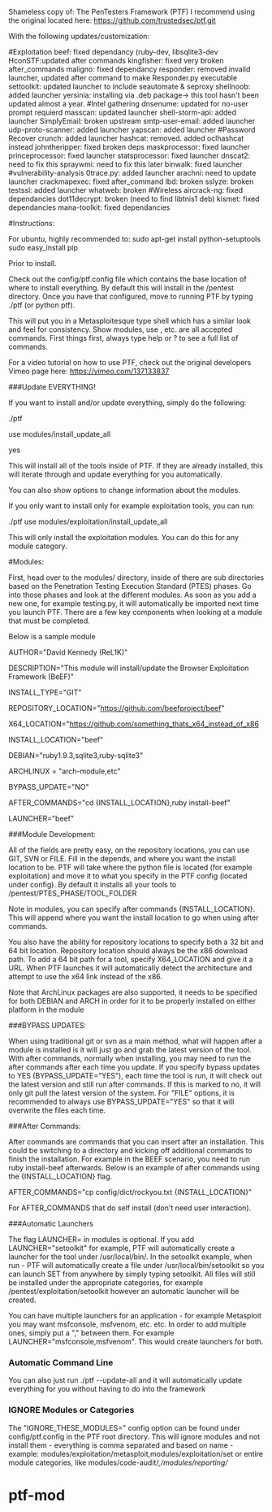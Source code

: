 Shameless copy of:
The PenTesters Framework (PTF)
I recommend using the original located here: https://github.com/trustedsec/ptf.git

With the following updates/customization:

#Exploitation
	beef: fixed dependancy (ruby-dev, libsqlite3-dev
	HconSTF:updated after commands
	kingfisher: fixed very broken after_commands
	maligno: fixed dependancy
	responder: removed invalid launcher, updated after command to make Responder.py executable
	settoolkit: updated launcher to include seautomate & seproxy
	shellnoob: added launcher
	yersinia: installing via .deb package-> this tool hasn't been updated almost a year.
#Intel gathering
	dnsenume: updated for no-user prompt requierd
	masscan: updated launcher
	shell-storm-api: added launcher
	SimplyEmail: broken upstream
	smtp-user-email: added launcher
	udp-proto-scanner: added launcher
	yapscan: added launcher
#Password Recover
	crunch: added launcher
	hashcat: removed.  added oclhashcat instead
	johntheripper: fixed broken deps
	maskprocessor: fixed launcher
	princeprocessor: fixed launcher
	statsprocessor: fixed launcher
	dnscat2: need to fix this
	spraywmi: need to fix this later
	binwalk: fixed launcher
#vulnerability-analysis
	0trace.py: added launcher
	arachni: need to update launcher
	crackmapexec: fixed after_command
	lbd: broken
	sslyze: broken
	testssl: added launcher
	whatweb: broken
#Wireless
	aircrack-ng: fixed dependancies
	dot11decrypt: broken (need to find libtnis1 deb)
	kismet: fixed dependancies
	mana-toolkit: fixed dependancies

#Instructions:

For ubuntu, highly recommended to:
sudo apt-get install python-setuptools
sudo easy_install pip

Prior to install.

Check out the config/ptf.config file which contains the base location of where to install everything. By default this will install in the /pentest directory. Once you have that configured, move to running PTF by typing ./ptf (or python ptf).

This will put you in a Metasploitesque type shell which has a similar look and feel for consistency. Show modules, use <modules>, etc. are all accepted commands. First things first, always type help or ? to see a full list of commands.

For a video tutorial on how to use PTF, check out the original developers Vimeo page here: https://vimeo.com/137133837

###Update EVERYTHING!

If you want to install and/or update everything, simply do the following:

./ptf

use modules/install_update_all

yes

This will install all of the tools inside of PTF. If they are already installed, this will iterate through and update everything for you automatically.

You can also show options to change information about the modules.

If you only want to install only for example exploitation tools, you can run:

./ptf
use modules/exploitation/install_update_all

This will only install the exploitation modules. You can do this for any module category.

#Modules:

First, head over to the modules/ directory, inside of there are sub directories based on the Penetration Testing Execution Standard (PTES) phases. Go into those phases and look at the different modules. As soon as you add a new one, for example testing.py, it will automatically be imported next time you launch PTF. There are a few key components when looking at a module that must be completed.

Below is a sample module

AUTHOR="David Kennedy (ReL1K)"

DESCRIPTION="This module will install/update the Browser Exploitation Framework (BeEF)"

INSTALL_TYPE="GIT"

REPOSITORY_LOCATION="https://github.com/beefproject/beef"

X64_LOCATION="https://github.com/something_thats_x64_instead_of_x86

INSTALL_LOCATION="beef"

DEBIAN="ruby1.9.3,sqlite3,ruby-sqlite3"

ARCHLINUX = "arch-module,etc"

BYPASS_UPDATE="NO"

AFTER_COMMANDS="cd {INSTALL_LOCATION},ruby install-beef"

LAUNCHER="beef"

###Module Development:

All of the fields are pretty easy, on the repository locations, you can use GIT, SVN or FILE. Fill in the depends, and where you want the install location to be. PTF will take where the python file is located (for example exploitation) and move it to what you specify in the PTF config (located under config). By default it installs all your tools to /pentest/PTES_PHASE/TOOL_FOLDER

Note in modules, you can specify after commands {INSTALL_LOCATION}. This will append where you want the install location to go when using after commands.

You also have the ability for repository locations to specify both a 32 bit and 64 bit location. Repository location should always be the x86 download path. To add a 64 bit path for a tool, specify X64_LOCATION and give it a URL. When PTF launches it will automatically detect the architecture and attempt to use the x64 link instead of the x86.

Note that ArchLinux packages are also supported, it needs to be specified for both DEBIAN and ARCH in order for it to be properly installed on either platform in the module

###BYPASS UPDATES:

When using traditional git or svn as a main method, what will happen after a module is installed is it will just go and grab the latest version of the tool. With after commands, normally when installing, you may need to run the after commands after each time you update. If you specify bypass updates to YES (BYPASS_UPDATE="YES"), each time the tool is run, it will check out the latest version and still run after commands. If this is marked to no, it will only git pull the latest version of the system. For "FILE" options, it is recommended to always use BYPASS_UPDATE="YES" so that it will overwrite the files each time.

###After Commands:

After commands are commands that you can insert after an installation. This could be switching to a directory and kicking off additional commands to finish the installation. For example in the BEEF scenario, you need to run ruby install-beef afterwards.  Below is an example of after commands using the {INSTALL_LOCATION} flag.
 
AFTER_COMMANDS="cp config/dict/rockyou.txt {INSTALL_LOCATION}"

For AFTER_COMMANDS that do self install (don't need user interaction).

###Automatic Launchers

The flag LAUNCHER= in modules is optional. If you add LAUNCHER="setoolkit" for example, PTF will automatically create a launcher for the tool under /usr/local/bin/. In the setoolkit example, when run - PTF will automatically create a file under /usr/local/bin/setoolkit so you can launch SET from anywhere by simply typing setoolkit. All files will still be installed under the appropriate categories, for example /pentest/exploitation/setoolkit however an automatic launcher will be created.

You can have multiple launchers for an application - for example Metasploit you may want msfconsole, msfvenom, etc. etc. In order to add multiple ones, simply put a "," between them. For example LAUNCHER="msfconsole,msfvenom". This would create launchers for both.

### Automatic Command Line

You can also just run ./ptf --update-all and it will automatically update everything for you without having to do into the framework

### IGNORE Modules or Categories

The "IGNORE_THESE_MODULES=" config option can be found under config/ptf.config in the PTF root directory. This will ignore modules and not install them - everything is comma separated and based on name - example: modules/exploitation/metasploit,modules/exploitation/set or entire module categories, like modules/code-audit/*,/modules/reporting/*

# ptf-mod
